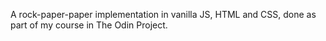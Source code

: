 A rock-paper-paper implementation in vanilla JS, HTML and CSS, done as part of my course in The Odin Project.
